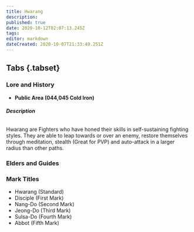 ```yaml
---
title: Hwarang
description: 
published: true
date: 2020-10-12T02:07:13.245Z
tags: 
editor: markdown
dateCreated: 2020-10-07T21:33:49.251Z
---
```


## Tabs {.tabset}
### Lore and History
 - **Public Area (044,045 Cold Iron)**
###### **Description**
Hwarang are Fighters who have honed their skills in self-sustaining fighting styles. They are able to leap towards or over an enemy, restore themselves through meditation, stealth (Great for PVP) and auto-attack in a larger radius than other paths.
### Elders and Guides
### Mark Titles
 - Hwarang (Standard)
 - Disciple (First Mark)
 - Nang-Do (Second Mark)
 - Jeong-Do (Third Mark)
 - Sulsa-Do (Fourth Mark)
 - Abbot (Fifth Mark)
  
 
 